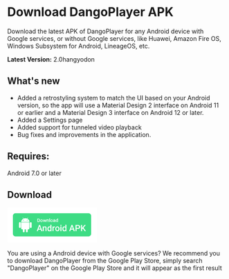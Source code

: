 # Download DangoPlayer APK
Download the latest APK of DangoPlayer for any Android device with Google services, or without Google services, like Huawei, Amazon Fire OS, Windows Subsystem for Android, LineageOS, etc.

**Latest Version:** 2.0hangyodon

## What's new
- Added a retrostyling system to match the UI based on your Android version, so the app will use a Material Design 2 interface on Android 11 or earlier and a Material Design 3 interface on Android 12 or later.
- Added a Settings page
- Added support for tunneled video playback
- Bug fixes and improvements in the application.

## Requires:
Android 7.0 or later

## Download
<a href="https://github.com/brunochanrio/DangoPlayer/releases/download/2.0hangyodon/DangoPlayer_2.0hangyodon.apk"><img alt="Download Android APK" height="80" src="https://github.com/brunochanrio/DangoPlayer/raw/main/68747470733a2f2f706c61792e676f6f676c652e636f6d2f696e746c2f656e5f75732f6261646765732f7374617469632f696d616765732f6261646765732f656e5f62616467655f7765625f67656e657269632e706e67.png"/></a>

You are using a Android device with Google services? We recommend you to download DangoPlayer from the Google Play Store, simply search "DangoPlayer" on the Google Play Store and it will appear as the first result
